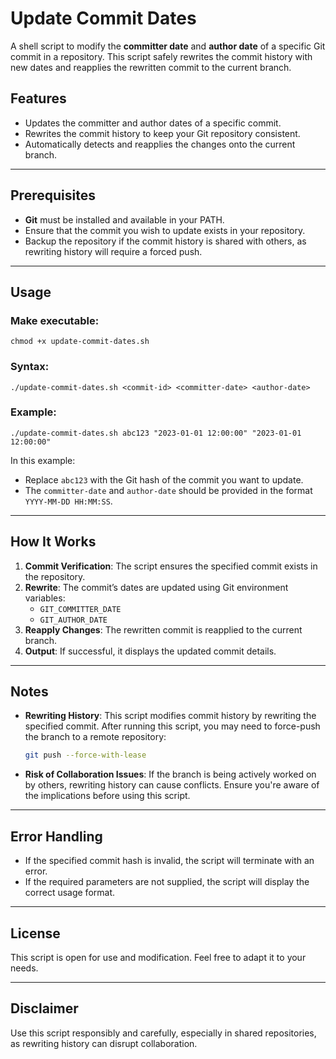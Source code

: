 # Update Commit Dates

A shell script to modify the **committer date** and **author date** of a specific Git commit in a repository. This script safely rewrites the commit history with new dates and reapplies the rewritten commit to the current branch.

## Features
- Updates the committer and author dates of a specific commit.
- Rewrites the commit history to keep your Git repository consistent.
- Automatically detects and reapplies the changes onto the current branch.

---

## Prerequisites
- **Git** must be installed and available in your PATH.
- Ensure that the commit you wish to update exists in your repository.
- Backup the repository if the commit history is shared with others, as rewriting history will require a forced push.

---

## Usage
### Make executable:
```shell
chmod +x update-commit-dates.sh
```

### Syntax:
```shell
./update-commit-dates.sh <commit-id> <committer-date> <author-date>
```

### Example:
```shell
./update-commit-dates.sh abc123 "2023-01-01 12:00:00" "2023-01-01 12:00:00"
```

In this example:
- Replace `abc123` with the Git hash of the commit you want to update.
- The `committer-date` and `author-date` should be provided in the format `YYYY-MM-DD HH:MM:SS`.

---

## How It Works
1. **Commit Verification**: The script ensures the specified commit exists in the repository.
2. **Rewrite**: The commit’s dates are updated using Git environment variables:
   - `GIT_COMMITTER_DATE`
   - `GIT_AUTHOR_DATE`
3. **Reapply Changes**: The rewritten commit is reapplied to the current branch.
4. **Output**: If successful, it displays the updated commit details.

---

## Notes
- **Rewriting History**: This script modifies commit history by rewriting the specified commit. After running this script, you may need to force-push the branch to a remote repository:
  ```bash
  git push --force-with-lease
  ```
- **Risk of Collaboration Issues**: If the branch is being actively worked on by others, rewriting history can cause conflicts. Ensure you're aware of the implications before using this script.

---

## Error Handling
- If the specified commit hash is invalid, the script will terminate with an error.
- If the required parameters are not supplied, the script will display the correct usage format.

---

## License
This script is open for use and modification. Feel free to adapt it to your needs.

---

## Disclaimer
Use this script responsibly and carefully, especially in shared repositories, as rewriting history can disrupt collaboration.
